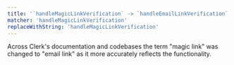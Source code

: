 ```yaml
---
title: '`handleMagicLinkVerification` -> `handleEmailLinkVerification`'
matcher: 'handleMagicLinkVerification'
replaceWithString: 'handleMagicLinkVerification'
---
```


Across Clerk's documentation and codebases the term "magic link" was changed to "email link" as it more accurately reflects the functionality.
